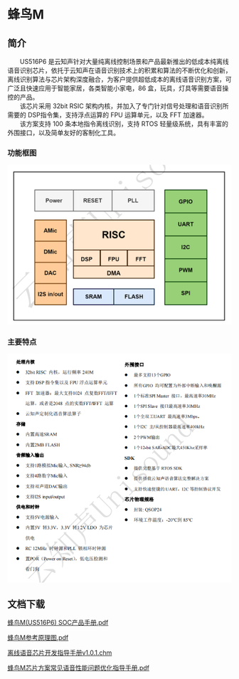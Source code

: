 # 蜂鸟M

## 简介

&emsp;&emsp;US516P6 是云知声针对大量纯离线控制场景和产品最新推出的低成本纯离线语音识别芯片，依托于云知声在语音识别技术上的积累和算法的不断优化和创新，离线识别算法与芯片架构深度融合，为客户提供超低成本的离线语音识别方案，可广泛且快速应用于智能家居，各类智能小家电，86 盒，玩具，灯具等需要语音操控的产品。<br/>&emsp;&emsp;该芯片采用 32bit RSIC 架构内核，并加入了专门针对信号处理和语音识别所需要的 DSP指令集，支持浮点运算的 FPU 运算单元，以及 FFT 加速器。<br/>&emsp;&emsp;该方案支持 100 条本地指令离线识别，支持 RTOS 轻量级系统，具有丰富的外围接口，以及简单友好的客制化工具。

### 功能框图

![ ](../../_static/document/Chip/fnM/img1.png "功能框图")

### 主要特点

![ ](../../_static/document/Chip/fnM/img2.png "主要特点")

## 文档下载

[蜂鸟M(US516P6) SOC产品手册.pdf](../../_static/document/Chip/fnM/%E8%9C%82%E9%B8%9FM(US516P6)%20SOC%E4%BA%A7%E5%93%81%E6%89%8B%E5%86%8C.pdf)

[蜂鸟M参考原理图.pdf](../../_static/document/Chip/fnM/%E8%9C%82%E9%B8%9FM%E5%8F%82%E8%80%83%E5%8E%9F%E7%90%86%E5%9B%BE.pdf)

[离线语音芯片开发指导手册v1.0.1.chm](../../_static/document/Chip/fnM/%E8%9C%82%E9%B8%9FM%E7%A6%BB%E7%BA%BF%E6%96%B9%E6%A1%88%E5%BC%80%E5%8F%91%E6%8C%87%E5%AF%BC%E6%89%8B%E5%86%8C.chm)

[蜂鸟M芯片方案常见语音性能问题优化指导手册.pdf](../../_static/document/Chip/fnM/%E8%9C%82%E9%B8%9FM%E8%8A%AF%E7%89%87%E6%96%B9%E6%A1%88%E5%B8%B8%E8%A7%81%E8%AF%AD%E9%9F%B3%E6%80%A7%E8%83%BD%E9%97%AE%E9%A2%98%E4%BC%98%E5%8C%96%E6%8C%87%E5%AF%BC%E6%89%8B%E5%86%8C.pdf)
